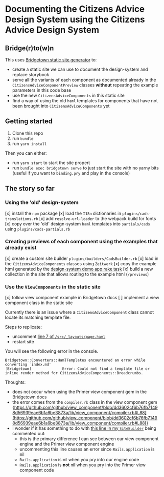 # Documenting the Citizens Advice Design System using the Citizens Advice Design System

## Bridge(r)to(w)n

This uses [Bridgetown static site generator](https://www.bridgetownrb.com/) to:

- create a static site we can use to document the design-system and replace storybook
- serve all the variants of each component as documented already in the `CitizensAdviceComponentPreview` classes **without** repeating the example parameters in this code base
- use the new `CitizensAdviceComponents` in this static site
- find a way of using the old `haml` templates for components that have not been brought into `CitizensAdviceComponents` yet

## Getting started

1. Clone this repo
2. run `bundle`
3. run `yarn install`

Then you can either:

- run `yarn start` to start the site propert
- run `bundle exec bridgetown serve` to just start the site with no yarny bits (useful if you want to `binding.pry` and play in the console)

## The story so far

### Using the 'old' design-system

[x] install the `npm` package
[x] load the `I18n` dictionaries in `plugins/cads-translations.rb`
[x] add `resolve-url-loader` to the webpack build for fonts
[x] copy over the 'old' design-system `haml` templates into `partials/cads` using `plugins/cads-partials.rb`

### Creating previews of each component using the examples that already exist

[x] create a custom site builder `plugins/builders/CadsBuilder.rb`
[x] load in the `CitizensAdviceComponents` classes using `Zeitwerk`
[x] copy the example html generated by the [design-system demo app rake task](https://github.com/citizensadvice/design-system/blob/experimental/cads-ssg/demo/lib/tasks/generate_examples.rake)
[x] build a new collection in the site that allows routing to the example html (`/previews`)

### Use the `ViewComponents` in the static site

[x] follow view component example in Bridgetown docs
[ ] implement a view component class in the static site

Currently there is an issue where a `CitizensAdviceComponent` class cannot locate its matching template file.

Steps to replicate:

- uncomment [line 7 of `/src/_layouts/page.haml`](https://github.com/davidsauntson/cads/blob/03c7745faf1354cdfd43a705ff87415bcd8e1f7d/src/_layouts/page.haml#L7)
- restart site

You will see the following error in the console.

```
Bridgetown::Converters::HamlTemplates encountered an error while converting `index.md'
[Bridgetown]              Error: Could not find a template file or inline render method for CitizensAdviceComponents::Breadcrumbs.
```

Thoughts:

- does not occur when using the Primer view component gem in the Bridgetown docs
- the error comes from the `compiler.rb` class in the view component gem {https://github.com/github/view_component/blob/dd3602cf6b76fb71498d56939eae6b1a6be3873a/lib/view_component/compiler.rb#L88](https://github.com/github/view_component/blob/dd3602cf6b76fb71498d56939eae6b1a6be3873a/lib/view_component/compiler.rb#L88)}
- I wonder if it has something to do with [this line in my `SiteBuilder`](https://github.com/davidsauntson/cads/blob/03c7745faf1354cdfd43a705ff87415bcd8e1f7d/plugins/builders/CadsBuilder.rb#L53) being commented out:
  - this is the primary difference I can see between our view component engine and the Primer view component engine
  - uncommenting this line causes an error since `Rails.application` is nil
  - `Rails.application` is nil when you pry into our engine code
  - `Rails.application` is **not** nil when you pry into the Primer view component code
